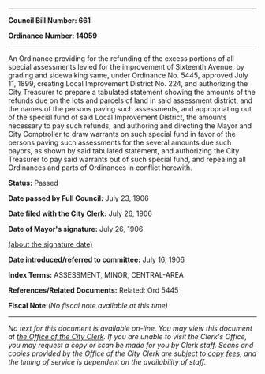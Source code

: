 

********

**Council Bill Number: 661**
   
**Ordinance Number: 14059**
********

 An Ordinance providing for the refunding of the excess portions of all special assessments levied for the improvement of Sixteenth Avenue, by grading and sidewalking same, under Ordinance No. 5445, approved July 11, 1899, creating Local Improvement District No. 224, and authorizing the City Treasurer to prepare a tabulated statement showing the amounts of the refunds due on the lots and parcels of land in said assessment district, and the names of the persons paving such assessments, and appropriating out of the special fund of said Local Improvement District, the amounts necessary to pay such refunds, and authoring and directing the Mayor and City Comptroller to draw warrants on such special fund in favor of the persons paving such assessments for the several amounts due such payors, as shown by said tabulated statement, and authorizing the City Treasurer to pay said warrants out of such special fund, and repealing all Ordinances and parts of Ordinances in conflict herewith.

**Status:** Passed
   
**Date passed by Full Council:** July 23, 1906
   
**Date filed with the City Clerk:** July 26, 1906
   
**Date of Mayor's signature:** July 26, 1906
   
[(about the signature date)](/~public/approvaldate.htm)
   
   
   
**Date introduced/referred to committee:** July 16, 1906
   
   
**Index Terms:** ASSESSMENT, MINOR, CENTRAL-AREA

**References/Related Documents:** Related: Ord 5445

**Fiscal Note:**_(No fiscal note available at this time)_
********

_No text for this document is available on-line. You may view this document at [the Office of the City Clerk](http://www.seattle.gov/leg/clerk/contactUs.htm). If you are unable to visit the Clerk's Office, you may request a copy or scan be made for you by Clerk staff. Scans and copies provided by the Office of the City Clerk are subject to [copy fees](http://clerk.seattle.gov/~public/clerkfees.htm), and the timing of service is dependent on the availability of staff._

